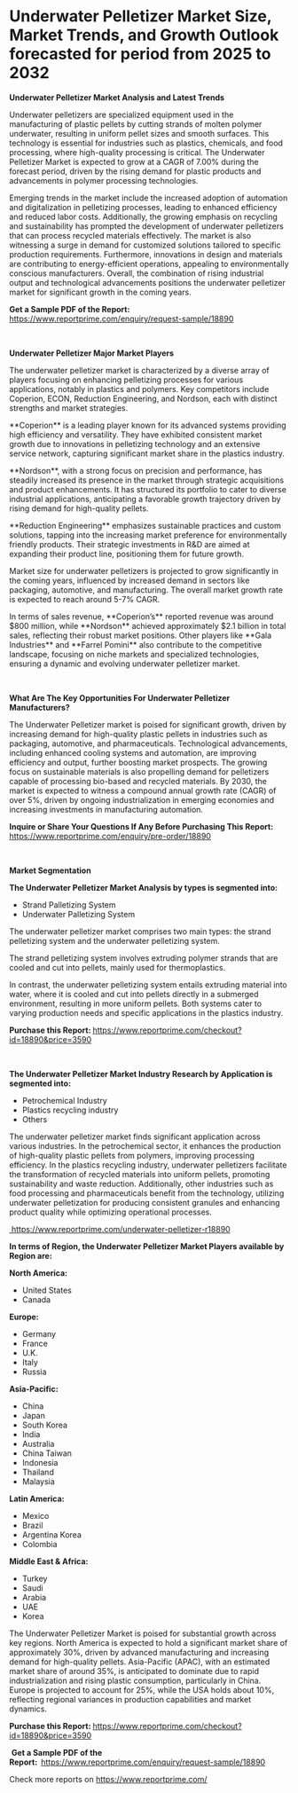 <p><h1>Underwater Pelletizer Market Size, Market Trends, and Growth Outlook forecasted for period from 2025 to 2032</h1></p><p><strong>Underwater Pelletizer Market Analysis and Latest Trends</strong></p>
<p><p>Underwater pelletizers are specialized equipment used in the manufacturing of plastic pellets by cutting strands of molten polymer underwater, resulting in uniform pellet sizes and smooth surfaces. This technology is essential for industries such as plastics, chemicals, and food processing, where high-quality processing is critical. The Underwater Pelletizer Market is expected to grow at a CAGR of 7.00% during the forecast period, driven by the rising demand for plastic products and advancements in polymer processing technologies.</p><p>Emerging trends in the market include the increased adoption of automation and digitalization in pelletizing processes, leading to enhanced efficiency and reduced labor costs. Additionally, the growing emphasis on recycling and sustainability has prompted the development of underwater pelletizers that can process recycled materials effectively. The market is also witnessing a surge in demand for customized solutions tailored to specific production requirements. Furthermore, innovations in design and materials are contributing to energy-efficient operations, appealing to environmentally conscious manufacturers. Overall, the combination of rising industrial output and technological advancements positions the underwater pelletizer market for significant growth in the coming years.</p></p>
<p><strong>Get a Sample PDF of the Report:&nbsp;</strong> <a href="https://www.reportprime.com/enquiry/request-sample/18890?utm_campaign=2959&utm_medium=2&utm_source=Github&utm_content=ia&utm_term=19032025&utm_id=underwater-pelletizer">https://www.reportprime.com/enquiry/request-sample/18890</a></p>
<p>&nbsp;</p>
<p><strong>Underwater Pelletizer Major Market Players</strong></p>
<p><p>The underwater pelletizer market is characterized by a diverse array of players focusing on enhancing pelletizing processes for various applications, notably in plastics and polymers. Key competitors include Coperion, ECON, Reduction Engineering, and Nordson, each with distinct strengths and market strategies.</p><p>**Coperion** is a leading player known for its advanced systems providing high efficiency and versatility. They have exhibited consistent market growth due to innovations in pelletizing technology and an extensive service network, capturing significant market share in the plastics industry.</p><p>**Nordson**, with a strong focus on precision and performance, has steadily increased its presence in the market through strategic acquisitions and product enhancements. It has structured its portfolio to cater to diverse industrial applications, anticipating a favorable growth trajectory driven by rising demand for high-quality pellets.</p><p>**Reduction Engineering** emphasizes sustainable practices and custom solutions, tapping into the increasing market preference for environmentally friendly products. Their strategic investments in R&D are aimed at expanding their product line, positioning them for future growth.</p><p>Market size for underwater pelletizers is projected to grow significantly in the coming years, influenced by increased demand in sectors like packaging, automotive, and manufacturing. The overall market growth rate is expected to reach around 5-7% CAGR.</p><p>In terms of sales revenue, **Coperion’s** reported revenue was around $800 million, while **Nordson** achieved approximately $2.1 billion in total sales, reflecting their robust market positions. Other players like **Gala Industries** and **Farrel Pomini** also contribute to the competitive landscape, focusing on niche markets and specialized technologies, ensuring a dynamic and evolving underwater pelletizer market.</p></p>
<p>&nbsp;</p>
<p><strong>What Are The Key Opportunities For Underwater Pelletizer Manufacturers?</strong></p>
<p><p>The Underwater Pelletizer market is poised for significant growth, driven by increasing demand for high-quality plastic pellets in industries such as packaging, automotive, and pharmaceuticals. Technological advancements, including enhanced cooling systems and automation, are improving efficiency and output, further boosting market prospects. The growing focus on sustainable materials is also propelling demand for pelletizers capable of processing bio-based and recycled materials. By 2030, the market is expected to witness a compound annual growth rate (CAGR) of over 5%, driven by ongoing industrialization in emerging economies and increasing investments in manufacturing automation.</p></p>
<p><strong>Inquire or Share Your Questions If Any Before Purchasing This Report:</strong> <a href="https://www.reportprime.com/enquiry/pre-order/18890?utm_campaign=2959&utm_medium=2&utm_source=Github&utm_content=ia&utm_term=19032025&utm_id=underwater-pelletizer">https://www.reportprime.com/enquiry/pre-order/18890</a></p>
<p>&nbsp;</p>
<p><strong>Market Segmentation</strong></p>
<p><strong>The Underwater Pelletizer Market Analysis by types is segmented into:</strong></p>
<p><ul><li>Strand Palletizing System</li><li>Underwater Palletizing System</li></ul></p>
<p><p>The underwater pelletizer market comprises two main types: the strand pelletizing system and the underwater pelletizing system. </p><p>The strand pelletizing system involves extruding polymer strands that are cooled and cut into pellets, mainly used for thermoplastics. </p><p>In contrast, the underwater pelletizing system entails extruding material into water, where it is cooled and cut into pellets directly in a submerged environment, resulting in more uniform pellets. Both systems cater to varying production needs and specific applications in the plastics industry.</p></p>
<p><strong>Purchase this Report:&nbsp;</strong><a href="https://www.reportprime.com/checkout?id=18890&price=3590&utm_campaign=2959&utm_medium=2&utm_source=Github&utm_content=ia&utm_term=19032025&utm_id=underwater-pelletizer">https://www.reportprime.com/checkout?id=18890&price=3590</a></p>
<p>&nbsp;</p>
<p><strong>The Underwater Pelletizer Market Industry Research by Application is segmented into:</strong></p>
<p><ul><li>Petrochemical Industry</li><li>Plastics recycling industry</li><li>Others</li></ul></p>
<p><p>The underwater pelletizer market finds significant application across various industries. In the petrochemical sector, it enhances the production of high-quality plastic pellets from polymers, improving processing efficiency. In the plastics recycling industry, underwater pelletizers facilitate the transformation of recycled materials into uniform pellets, promoting sustainability and waste reduction. Additionally, other industries such as food processing and pharmaceuticals benefit from the technology, utilizing underwater pelletization for producing consistent granules and enhancing product quality while optimizing operational processes.</p></p>
<p><a href="https://www.reportprime.com/underwater-pelletizer-r18890?utm_campaign=2959&utm_medium=2&utm_source=Github&utm_content=ia&utm_term=19032025&utm_id=underwater-pelletizer">&nbsp;https://www.reportprime.com/underwater-pelletizer-r18890</a></p>
<p><strong>In terms of Region, the Underwater Pelletizer Market Players available by Region are:</strong></p>
<p>
    <p> <strong> North America: </strong>
        <ul>
            <li>United States</li>
            <li>Canada</li>
        </ul>
        </p> 
    <p> <strong> Europe: </strong>
        <ul>
            <li>Germany</li>
            <li>France</li>
            <li>U.K.</li>
            <li>Italy</li>
            <li>Russia</li>
        </ul>
        </p> 
    <p> <strong> Asia-Pacific: </strong>
        <ul>
            <li>China</li>
            <li>Japan</li>
            <li>South Korea</li>
            <li>India</li>
            <li>Australia</li>
            <li>China Taiwan</li>
            <li>Indonesia</li>
            <li>Thailand</li>
            <li>Malaysia</li>
        </ul>
        </p> 
    <p> <strong> Latin America: </strong>
        <ul>
            <li>Mexico</li>
            <li>Brazil</li>
            <li>Argentina Korea</li>
            <li>Colombia</li>
        </ul>
        </p> 
    <p> <strong> Middle East & Africa: </strong>
        <ul>
            <li>Turkey</li>
            <li>Saudi</li>
            <li>Arabia</li>
            <li>UAE</li>
            <li>Korea</li>
        </ul>
    </p>
    </p>
<p><p>The Underwater Pelletizer Market is poised for substantial growth across key regions. North America is expected to hold a significant market share of approximately 30%, driven by advanced manufacturing and increasing demand for high-quality pellets. Asia-Pacific (APAC), with an estimated market share of around 35%, is anticipated to dominate due to rapid industrialization and rising plastic consumption, particularly in China. Europe is projected to account for 25%, while the USA holds about 10%, reflecting regional variances in production capabilities and market dynamics.</p></p>
<p><strong>Purchase this Report: </strong><a href="https://www.reportprime.com/checkout?id=18890&price=3590&utm_campaign=2959&utm_medium=2&utm_source=Github&utm_content=ia&utm_term=19032025&utm_id=underwater-pelletizer">https://www.reportprime.com/checkout?id=18890&price=3590</a></p>
<p>&nbsp;<strong>Get a Sample PDF of the Report:&nbsp;&nbsp;</strong><a href="https://www.reportprime.com/enquiry/request-sample/18890?utm_campaign=2959&utm_medium=2&utm_source=Github&utm_content=ia&utm_term=19032025&utm_id=underwater-pelletizer">https://www.reportprime.com/enquiry/request-sample/18890</a></p>
<p><strong></strong></p>
<p>Check more reports on <a href="https://www.reportprime.com/?utm_campaign=2959&utm_medium=2&utm_source=Github&utm_content=ia&utm_term=19032025&utm_id=underwater-pelletizer">https://www.reportprime.com/</a></p>